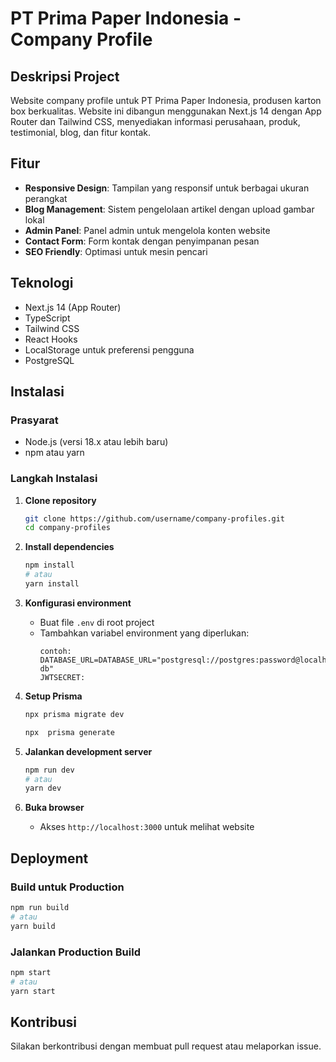 # PT Prima Paper Indonesia - Company Profile

## Deskripsi Project
Website company profile untuk PT Prima Paper Indonesia, produsen karton box berkualitas. Website ini dibangun menggunakan Next.js 14 dengan App Router dan Tailwind CSS, menyediakan informasi perusahaan, produk, testimonial, blog, dan fitur kontak.

## Fitur
- **Responsive Design**: Tampilan yang responsif untuk berbagai ukuran perangkat
- **Blog Management**: Sistem pengelolaan artikel dengan upload gambar lokal
- **Admin Panel**: Panel admin untuk mengelola konten website
- **Contact Form**: Form kontak dengan penyimpanan pesan
- **SEO Friendly**: Optimasi untuk mesin pencari

## Teknologi
- Next.js 14 (App Router)
- TypeScript
- Tailwind CSS
- React Hooks
- LocalStorage untuk preferensi pengguna
- PostgreSQL

## Instalasi

### Prasyarat
- Node.js (versi 18.x atau lebih baru)
- npm atau yarn

### Langkah Instalasi

1. **Clone repository**
   ```bash
   git clone https://github.com/username/company-profiles.git
   cd company-profiles
   ```

2. **Install dependencies**
   ```bash
   npm install
   # atau
   yarn install
   ```

3. **Konfigurasi environment**
   - Buat file `.env` di root project
   - Tambahkan variabel environment yang diperlukan:
     ```
     contoh:
     DATABASE_URL=DATABASE_URL="postgresql://postgres:password@localhost:number/company-db"
     JWTSECRET:
     ```
4. **Setup Prisma**
   ```bash
   npx prisma migrate dev
   
   npx  prisma generate


   ```

4. **Jalankan development server**
   ```bash
   npm run dev
   # atau
   yarn dev
   ```

5. **Buka browser**
   - Akses `http://localhost:3000` untuk melihat website


## Deployment

### Build untuk Production
```bash
npm run build
# atau
yarn build
```

### Jalankan Production Build
```bash
npm start
# atau
yarn start
```


## Kontribusi
Silakan berkontribusi dengan membuat pull request atau melaporkan issue.


